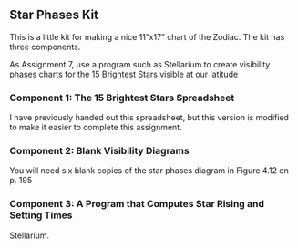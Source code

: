 ## Star Phases Kit

This is a little kit for making a nice 11&rdquo;x17&rdquo; chart of the Zodiac. The kit has three components.

As Assignment 7, use a program such as Stellarium to create visibility phases charts for the [15 Brightest Stars](./resources/15BrightestStars-September.pdf) visible at our latitude

### Component 1: The 15 Brightest Stars Spreadsheet

I have previously handed out this spreadsheet, but this version is modified to make it easier to complete this assignment.

### Component 2: Blank Visibility Diagrams

You will need six blank copies of the star phases diagram in Figure 4.12 on p. 195

### Component 3: A Program that Computes Star Rising and Setting Times

Stellarium.
